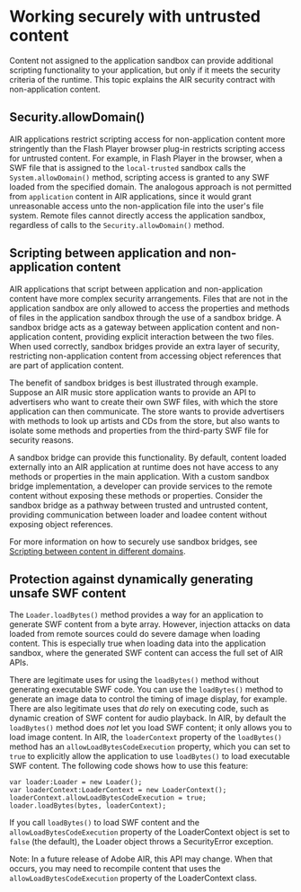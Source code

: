 # Working securely with untrusted content

Content not assigned to the application sandbox can provide additional scripting
functionality to your application, but only if it meets the security criteria of
the runtime. This topic explains the AIR security contract with non-application
content.

## Security.allowDomain()

AIR applications restrict scripting access for non-application content more
stringently than the Flash Player browser plug-in restricts scripting access for
untrusted content. For example, in Flash Player in the browser, when a SWF file
that is assigned to the `local-trusted` sandbox calls the `System.allowDomain()`
method, scripting access is granted to any SWF loaded from the specified domain.
The analogous approach is not permitted from `application` content in AIR
applications, since it would grant unreasonable access unto the non-application
file into the user's file system. Remote files cannot directly access the
application sandbox, regardless of calls to the `Security.allowDomain()` method.

## Scripting between application and non-application content

AIR applications that script between application and non-application content
have more complex security arrangements. Files that are not in the application
sandbox are only allowed to access the properties and methods of files in the
application sandbox through the use of a sandbox bridge. A sandbox bridge acts
as a gateway between application content and non-application content, providing
explicit interaction between the two files. When used correctly, sandbox bridges
provide an extra layer of security, restricting non-application content from
accessing object references that are part of application content.

The benefit of sandbox bridges is best illustrated through example. Suppose an
AIR music store application wants to provide an API to advertisers who want to
create their own SWF files, with which the store application can then
communicate. The store wants to provide advertisers with methods to look up
artists and CDs from the store, but also wants to isolate some methods and
properties from the third-party SWF file for security reasons.

A sandbox bridge can provide this functionality. By default, content loaded
externally into an AIR application at runtime does not have access to any
methods or properties in the main application. With a custom sandbox bridge
implementation, a developer can provide services to the remote content without
exposing these methods or properties. Consider the sandbox bridge as a pathway
between trusted and untrusted content, providing communication between loader
and loadee content without exposing object references.

For more information on how to securely use sandbox bridges, see
[Scripting between content in different domains](./scripting-between-content-in-different-domains.md).

## Protection against dynamically generating unsafe SWF content

The `Loader.loadBytes()` method provides a way for an application to generate
SWF content from a byte array. However, injection attacks on data loaded from
remote sources could do severe damage when loading content. This is especially
true when loading data into the application sandbox, where the generated SWF
content can access the full set of AIR APIs.

There are legitimate uses for using the `loadBytes()` method without generating
executable SWF code. You can use the `loadBytes()` method to generate an image
data to control the timing of image display, for example. There are also
legitimate uses that _do_ rely on executing code, such as dynamic creation of
SWF content for audio playback. In AIR, by default the `loadBytes()` method does
_not_ let you load SWF content; it only allows you to load image content. In
AIR, the `loaderContext` property of the `loadBytes()` method has an
`allowLoadBytesCodeExecution` property, which you can set to `true` to
explicitly allow the application to use `loadBytes()` to load executable SWF
content. The following code shows how to use this feature:

    var loader:Loader = new Loader();
    var loaderContext:LoaderContext = new LoaderContext();
    loaderContext.allowLoadBytesCodeExecution = true;
    loader.loadBytes(bytes, loaderContext);

If you call `loadBytes()` to load SWF content and the
`allowLoadBytesCodeExecution` property of the LoaderContext object is set to
`false` (the default), the Loader object throws a SecurityError exception.

Note: In a future release of Adobe AIR, this API may change. When that occurs,
you may need to recompile content that uses the `allowLoadBytesCodeExecution`
property of the LoaderContext class.
